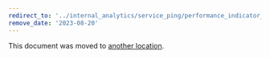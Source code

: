 ```yaml
---
redirect_to: '../internal_analytics/service_ping/performance_indicator_metrics.md'
remove_date: '2023-08-20'
---
```


This document was moved to [another location](../internal_analytics/service_ping/performance_indicator_metrics.md).

<!-- This redirect file can be deleted after <2023-08-20>. -->
<!-- Redirects that point to other docs in the same project expire in three months. -->
<!-- Redirects that point to docs in a different project or site (for example, link is not relative and starts with `https:`) expire in one year. -->
<!-- Before deletion, see: https://docs.gitlab.com/ee/development/documentation/redirects.html
